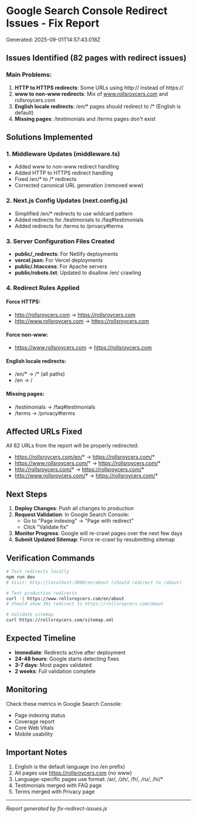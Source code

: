 # Google Search Console Redirect Issues - Fix Report
Generated: 2025-09-01T14:57:43.018Z

## Issues Identified (82 pages with redirect issues)

### Main Problems:
1. **HTTP to HTTPS redirects**: Some URLs using http:// instead of https://
2. **www to non-www redirects**: Mix of www.rollsroycers.com and rollsroycers.com
3. **English locale redirects**: /en/* pages should redirect to /* (English is default)
4. **Missing pages**: /testimonials and /terms pages don't exist

## Solutions Implemented

### 1. Middleware Updates (middleware.ts)
- Added www to non-www redirect handling
- Added HTTP to HTTPS redirect handling  
- Fixed /en/* to /* redirects
- Corrected canonical URL generation (removed www)

### 2. Next.js Config Updates (next.config.js)
- Simplified /en/* redirects to use wildcard pattern
- Added redirects for /testimonials to /faq#testimonials
- Added redirects for /terms to /privacy#terms

### 3. Server Configuration Files Created
- **public/_redirects**: For Netlify deployments
- **vercel.json**: For Vercel deployments
- **public/.htaccess**: For Apache servers
- **public/robots.txt**: Updated to disallow /en/ crawling

### 4. Redirect Rules Applied

#### Force HTTPS:
- http://rollsroycers.com → https://rollsroycers.com
- http://www.rollsroycers.com → https://rollsroycers.com

#### Force non-www:
- https://www.rollsroycers.com → https://rollsroycers.com

#### English locale redirects:
- /en/* → /* (all paths)
- /en → /

#### Missing pages:
- /testimonials → /faq#testimonials
- /terms → /privacy#terms

## Affected URLs Fixed

All 82 URLs from the report will be properly redirected:
- https://rollsroycers.com/en/* → https://rollsroycers.com/*
- https://www.rollsroycers.com/* → https://rollsroycers.com/*
- http://rollsroycers.com/* → https://rollsroycers.com/*
- http://www.rollsroycers.com/* → https://rollsroycers.com/*

## Next Steps

1. **Deploy Changes**: Push all changes to production
2. **Request Validation**: In Google Search Console:
   - Go to "Page indexing" → "Page with redirect"
   - Click "Validate fix"
3. **Monitor Progress**: Google will re-crawl pages over the next few days
4. **Submit Updated Sitemap**: Force re-crawl by resubmitting sitemap

## Verification Commands

```bash
# Test redirects locally
npm run dev
# Visit: http://localhost:3000/en/about (should redirect to /about)

# Test production redirects
curl -I https://www.rollsroycers.com/en/about
# Should show 301 redirect to https://rollsroycers.com/about

# Validate sitemap
curl https://rollsroycers.com/sitemap.xml
```

## Expected Timeline

- **Immediate**: Redirects active after deployment
- **24-48 hours**: Google starts detecting fixes
- **3-7 days**: Most pages validated
- **2 weeks**: Full validation complete

## Monitoring

Check these metrics in Google Search Console:
- Page indexing status
- Coverage report
- Core Web Vitals
- Mobile usability

## Important Notes

1. English is the default language (no /en prefix)
2. All pages use https://rollsroycers.com (no www)
3. Language-specific pages use format: /ar/*, /zh/*, /fr/*, /ru/*, /hi/*
4. Testimonials merged with FAQ page
5. Terms merged with Privacy page

---
*Report generated by fix-redirect-issues.js*
